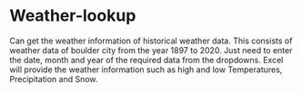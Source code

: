 # Weather-lookup
Can get the weather information of historical weather data.
This consists of weather data of boulder city from the year 1897 to 2020.
Just need to enter the date, month and year of the required data from the dropdowns.
Excel will provide the weather information such as high and low Temperatures, Precipitation and Snow.
